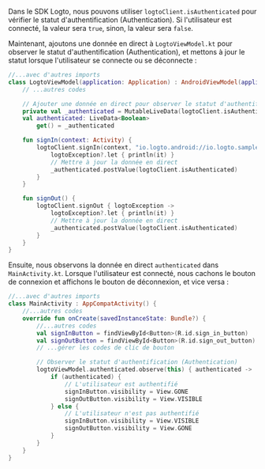 Dans le SDK Logto, nous pouvons utiliser `logtoClient.isAuthenticated` pour vérifier le statut d'authentification (Authentication). Si l'utilisateur est connecté, la valeur sera `true`, sinon, la valeur sera `false`.

Maintenant, ajoutons une donnée en direct à `LogtoViewModel.kt` pour observer le statut d'authentification (Authentication), et mettons à jour le statut lorsque l'utilisateur se connecte ou se déconnecte :

```kotlin
//...avec d'autres imports
class LogtoViewModel(application: Application) : AndroidViewModel(application) {
    // ...autres codes

    // Ajouter une donnée en direct pour observer le statut d'authentification (Authentication)
    private val _authenticated = MutableLiveData(logtoClient.isAuthenticated)
    val authenticated: LiveData<Boolean>
        get() = _authenticated

    fun signIn(context: Activity) {
        logtoClient.signIn(context, "io.logto.android://io.logto.sample/callback") { logtoException ->
            logtoException?.let { println(it) }
            // Mettre à jour la donnée en direct
            _authenticated.postValue(logtoClient.isAuthenticated)
        }
    }

    fun signOut() {
        logtoClient.signOut { logtoException ->
            logtoException?.let { println(it) }
            // Mettre à jour la donnée en direct
            _authenticated.postValue(logtoClient.isAuthenticated)
        }
    }
}
```

Ensuite, nous observons la donnée en direct `authenticated` dans `MainActivity.kt`. Lorsque l'utilisateur est connecté, nous cachons le bouton de connexion et affichons le bouton de déconnexion, et vice versa :

```kotlin
//...avec d'autres imports
class MainActivity : AppCompatActivity() {
    //...autres codes
    override fun onCreate(savedInstanceState: Bundle?) {
        //...autres codes
        val signInButton = findViewById<Button>(R.id.sign_in_button)
        val signOutButton = findViewById<Button>(R.id.sign_out_button)
        // ...gérer les codes de clic de bouton

        // Observer le statut d'authentification (Authentication)
        logtoViewModel.authenticated.observe(this) { authenticated ->
            if (authenticated) {
                // L'utilisateur est authentifié
                signInButton.visibility = View.GONE
                signOutButton.visibility = View.VISIBLE
            } else {
                // L'utilisateur n'est pas authentifié
                signInButton.visibility = View.VISIBLE
                signOutButton.visibility = View.GONE
            }
        }
    }
}
```
